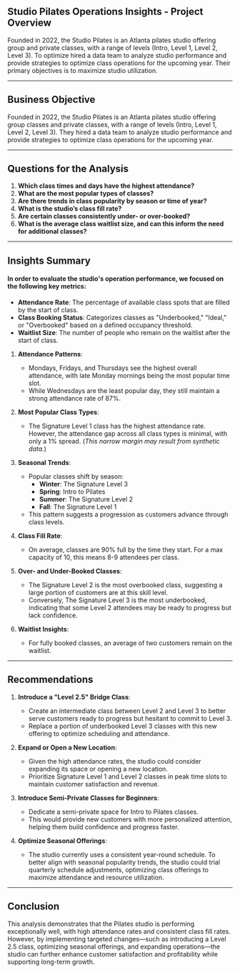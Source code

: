 ## **Studio Pilates Operations Insights - Project Overview**

Founded in 2022, the Studio Pilates is an Atlanta pilates studio offering group and private classes, with a range of levels (Intro, Level 1, Level 2, Level 3). To optimize hired a data team to analyze studio performance and provide strategies to optimize class operations for the upcoming year. Their primary objectives is to maximize studio utilization.

---

## **Business Objective**

Founded in 2022, the Studio Pilates is an Atlanta pilates studio offering group classes and private classes, with a range of levels (Intro, Level 1, Level 2, Level 3). They hired a data team to analyze studio performance and provide strategies to optimize class operations for the upcoming year. 

---

## **Questions for the Analysis**

1. **Which class times and days have the highest attendance?**
2. **What are the most popular types of classes?**
3. **Are there trends in class popularity by season or time of year?**
4. **What is the studio’s class fill rate?**
5. **Are certain classes consistently under- or over-booked?**
6. **What is the average class waitlist size, and can this inform the need for additional classes?**

---

## **Insights Summary**
#### In order to evaluate the studio's operation performance, we focused on the following key metrics:
- **Attendance Rate**: The percentage of available class spots that are filled by the start of class.
- **Class Booking Status**: Categorizes classes as "Underbooked," "Ideal," or "Overbooked" based on a defined occupancy threshold.
- **Waitlist Size**: The number of people who remain on the waitlist after the start of class.

1. **Attendance Patterns**:
    - Mondays, Fridays, and Thursdays see the highest overall attendance, with late Monday mornings being the most popular time slot.
    - While Wednesdays are the least popular day, they still maintain a strong attendance rate of 87%.

2. **Most Popular Class Types**:
    - The Signature Level 1 class has the highest attendance rate. However, the attendance gap across all class types is minimal, with only a 1% spread. (*This narrow margin may result from synthetic data.*)

3. **Seasonal Trends**:
    - Popular classes shift by season:
        - **Winter**: The Signature Level 3
        - **Spring**: Intro to Pilates
        - **Summer**: The Signature Level 2
        - **Fall**: The Signature Level 1
    - This pattern suggests a progression as customers advance through class levels.

4. **Class Fill Rate**:
    - On average, classes are 90% full by the time they start. For a max capacity of 10, this means 8-9 attendees per class.

5. **Over- and Under-Booked Classes**:
    - The Signature Level 2 is the most overbooked class, suggesting a large portion of customers are at this skill level.
    - Conversely, The Signature Level 3 is the most underbooked, indicating that some Level 2 attendees may be ready to progress but lack confidence.

6. **Waitlist Insights**:
    - For fully booked classes, an average of two customers remain on the waitlist.

---

## **Recommendations**

1. **Introduce a "Level 2.5" Bridge Class**:
    - Create an intermediate class between Level 2 and Level 3 to better serve customers ready to progress but hesitant to commit to Level 3.
    - Replace a portion of underbooked Level 3 classes with this new offering to optimize scheduling and attendance.

2. **Expand or Open a New Location**:
    - Given the high attendance rates, the studio could consider expanding its space or opening a new location.
    - Prioritize Signature Level 1 and Level 2 classes in peak time slots to maintain customer satisfaction and revenue.

3. **Introduce Semi-Private Classes for Beginners**:
    - Dedicate a semi-private space for Intro to Pilates classes.
    - This would provide new customers with more personalized attention, helping them build confidence and progress faster.

4. **Optimize Seasonal Offerings**:
    - The studio currently uses a consistent year-round schedule. To better align with seasonal popularity trends, the studio could trial quarterly schedule adjustments, optimizing class offerings to maximize attendance and resource utilization.

---

## **Conclusion**

This analysis demonstrates that the Pilates studio is performing exceptionally well, with high attendance rates and consistent class fill rates. However, by implementing targeted changes—such as introducing a Level 2.5 class, optimizing seasonal offerings, and expanding operations—the studio can further enhance customer satisfaction and profitability while supporting long-term growth.
